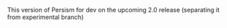 
This version of Persism for dev on the upcoming 2.0 release (separating it from experimental branch)

